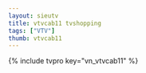 ```yaml
---
layout: sieutv
title: vtvcab11 tvshopping
tags: ["VTV"]
thumb: vtvcab11
---
```

{% include tvpro key="vn_vtvcab11" %}